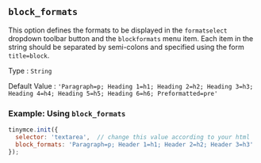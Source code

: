 ## `block_formats`

This option defines the formats to be displayed in the `formatselect` dropdown toolbar button and the `blockformats` menu item. Each item in the string should be separated by semi-colons and specified using the form `title=block`.

Type
: `String`

Default Value
: `'Paragraph=p; Heading 1=h1; Heading 2=h2; Heading 3=h3; Heading 4=h4; Heading 5=h5; Heading 6=h6; Preformatted=pre'`

### Example: Using `block_formats`

```js
tinymce.init({
  selector: 'textarea',  // change this value according to your html
  block_formats: 'Paragraph=p; Header 1=h1; Header 2=h2; Header 3=h3'
});
```
